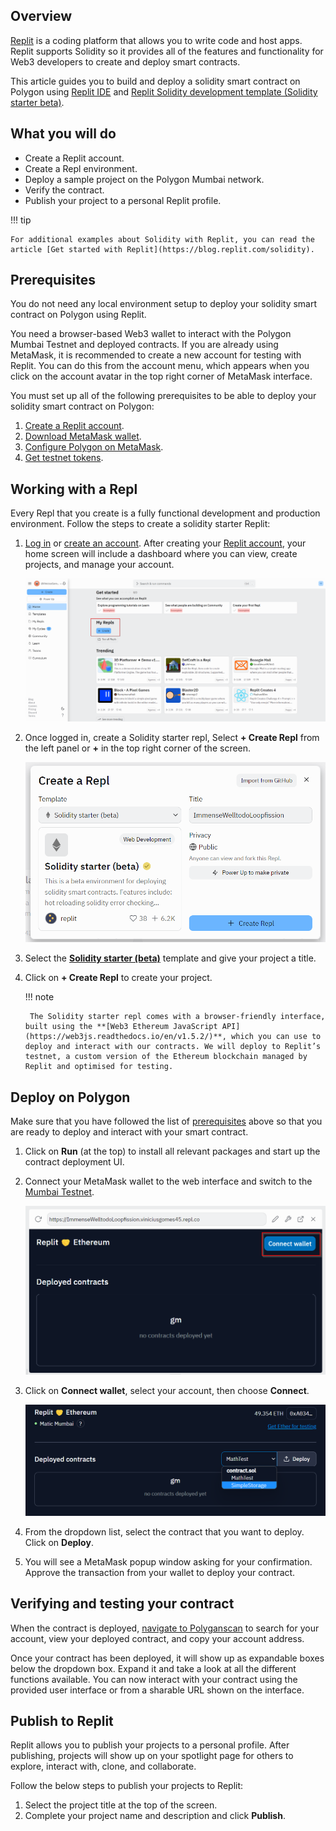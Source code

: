 ## Overview

[Replit](https://docs.replit.com/) is a coding platform that allows you to write code and host apps. Replit supports Solidity so it provides all of the features and functionality for Web3 developers to create and deploy smart contracts.

This article guides you to build and deploy a solidity smart contract on Polygon using [Replit IDE](https://replit.com/signup) and [Replit Solidity development template (Solidity starter beta)](https://replit.com/@replit/Solidity-starter-beta?v=1).

## What you will do

- Create a Replit account.
- Create a Repl environment.
- Deploy a sample project on the Polygon Mumbai network.
- Verify the contract.
- Publish your project to a personal Replit profile.

!!! tip

    For additional examples about Solidity with Replit, you can read the article [Get started with Replit](https://blog.replit.com/solidity).

## Prerequisites

You do not need any local environment setup to deploy your solidity smart contract on Polygon using Replit.

You need a browser-based Web3 wallet to interact with the Polygon Mumbai Testnet and deployed contracts. If you are already using MetaMask, it is recommended to create a new account for testing with Replit. You can do this from the account menu, which appears when you click on the account avatar in the top right corner of MetaMask interface.

You must set up all of the following prerequisites to be able to deploy your solidity smart contract on Polygon:

1. [Create a Replit account](https://replit.com/signup).
2. [Download MetaMask wallet](../wallets/metamask/index.md).
3. [Configure Polygon on MetaMask](../wallets/metamask/add-polygon-network.md).
4. [Get testnet tokens](https://faucet.polygon.technology).

## Working with a Repl

Every Repl that you create is a fully functional development and production environment. Follow the steps to create a solidity starter Replit:

1. [Log in](https://replit.com/login) or [create an account](https://replit.com/signup). After creating your [Replit account](https://docs.replit.com/tutorials/01-introduction-to-the-repl-it-ide), your home screen will include a dashboard where you can view, create projects, and manage your account.

    ![img](../../img/tools/replit/dashboard.png)

2. Once logged in, create a Solidity starter repl, Select **+ Create Repl** from the left panel or **+** in the top right corner of the screen.

    ![img](../../img/tools/replit/solidity.png)

3. Select the [**Solidity starter (beta)**](https://replit.com/@replit/Solidity-starter-beta?v=1) template and give your project a title.

4. Click on **+ Create Repl** to create your project.

    !!! note

        The Solidity starter repl comes with a browser-friendly interface, built using the **[Web3 Ethereum JavaScript API](https://web3js.readthedocs.io/en/v1.5.2/)**, which you can use to deploy and interact with our contracts. We will deploy to Replit’s testnet, a custom version of the Ethereum blockchain managed by Replit and optimised for testing.

## Deploy on Polygon

Make sure that you have followed the list of [prerequisites](#prerequisites) above so that you are ready to deploy and interact with your smart contract.

1. Click on **Run** (at the top) to install all relevant packages and start up the contract deployment UI.

2. Connect your MetaMask wallet to the web interface and switch to the [Mumbai Testnet](../wallets/metamask/add-polygon-network.md).

    ![img](../../img/tools/replit/connect.png)

3. Click on **Connect wallet**, select your account, then choose **Connect**.

    ![img](../../img/tools/replit/deploy-list.png)

4. From the dropdown list, select the contract that you want to deploy. Click on **Deploy**.

5. You will see a MetaMask popup window asking for your confirmation. Approve the transaction from your wallet to deploy your contract.

## Verifying and testing your contract

When the contract is deployed, [navigate to Polyganscan](https://mumbai.polygonscan.com/) to search for your account, view your deployed contract, and copy your account address.

Once your contract has been deployed, it will show up as expandable boxes below the dropdown box. Expand it and take a look at all the different functions available. You can now interact with your contract using the provided user interface or from a sharable URL shown on the interface.

## Publish to Replit​

Replit allows you to publish your projects to a personal profile. After publishing, projects will show up on your spotlight page for others to explore, interact with, clone, and collaborate.

Follow the below steps to publish your projects to Replit:

1. Select the project title at the top of the screen.
2. Complete your project name and description and click **Publish**.
